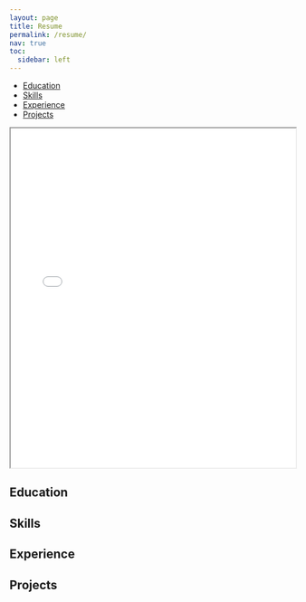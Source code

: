 ```yaml
---
layout: page
title: Resume
permalink: /resume/
nav: true
toc:
  sidebar: left
---
```


<div class="sidebar">
  <ul>
    <li><a href="#education">Education</a></li>
    <li><a href="#skills">Skills</a></li>
    <li><a href="#experience">Experience</a></li>
    <li><a href="#projects">Projects</a></li>
  </ul>
</div>

<div class="content">
  <iframe src="../assets/pdf/Hitesh%20Narayana.pdf" width="100%" height="600px"></iframe>

  <section id="education">
    <h2>Education</h2>
    <!-- Education content -->
  </section>

  <section id="skills">
    <h2>Skills</h2>
    <!-- Skills content -->
  </section>

  <section id="experience">
    <h2>Experience</h2>
    <!-- Experience content -->
  </section>

  <section id="projects">
    <h2>Projects</h2>
    <!-- Projects content -->
  </section>
</div>